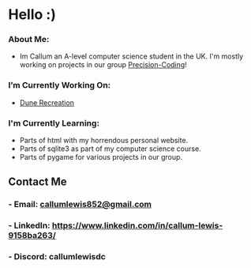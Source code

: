 # Hello :)

### About Me:
- Im Callum an A-level computer science student in the UK. I'm mostly working on projects in our group [Precision-Coding](https://github.com/Precision-Coding)!

### I’m Currently Working On:
- [Dune Recreation](https://github.com/Quantum-Dev-Group/Dune-Recreation)

### I'm Currently Learning:
- Parts of html with my horrendous personal website.
- Parts of sqlite3 as part of my computer science course.
- Parts of pygame for various projects in our group.
  
## Contact Me
### - Email: callumlewis852@gmail.com
### - LinkedIn: https://www.linkedin.com/in/callum-lewis-9158ba263/
### - Discord: callumlewisdc
<!--
**CallumLewisGH/CallumLewisGH** is a ✨ _special_ ✨ repository because its `README.md` (this file) appears on your GitHub profile.

Here are some ideas to get you started:

- 🔭 I’m currently working on ...
- 🌱 I’m currently learning ...
- 👯 I’m looking to collaborate on ...
- 🤔 I’m looking for help with ...
- 💬 Ask me about ...
- 📫 How to reach me: ...
- 😄 Pronouns: ...
- ⚡ Fun fact: ...
-->
